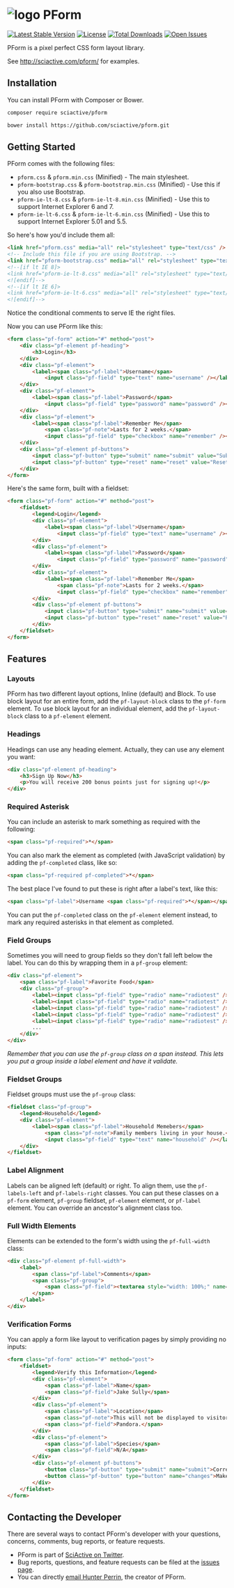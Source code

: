 # <img alt="logo" src="https://raw.githubusercontent.com/sciactive/2be-extras/master/logo/product-icon-40-bw.png" align="top" /> PForm

[![Latest Stable Version](https://img.shields.io/packagist/v/sciactive/pform.svg?style=flat)](https://packagist.org/packages/sciactive/pform) [![License](https://img.shields.io/packagist/l/sciactive/pform.svg?style=flat)](https://packagist.org/packages/sciactive/pform) [![Total Downloads](https://img.shields.io/packagist/dt/sciactive/pform.svg?style=flat)](https://packagist.org/packages/sciactive/pform) [![Open Issues](https://img.shields.io/github/issues/sciactive/pform.svg?style=flat)](https://github.com/sciactive/pform/issues)

PForm is a pixel perfect CSS form layout library.

See http://sciactive.com/pform/ for examples.

## Installation

You can install PForm with Composer or Bower.

```sh
composer require sciactive/pform

bower install https://github.com/sciactive/pform.git
```

## Getting Started

PForm comes with the following files:

* `pform.css` & `pform.min.css` (Minified) - The main stylesheet.
* `pform-bootstrap.css` & `pform-bootstrap.min.css` (Minified) - Use this if you also use Bootstrap.
* `pform-ie-lt-8.css` & `pform-ie-lt-8.min.css` (Minified) - Use this to support Internet Explorer 6 and 7.
* `pform-ie-lt-6.css` & `pform-ie-lt-6.min.css` (Minified) - Use this to support Internet Explorer 5.01 and 5.5.

So here's how you'd include them all:

```html
<link href="pform.css" media="all" rel="stylesheet" type="text/css" />
<!-- Include this file if you are using Bootstrap. -->
<link href="pform-bootstrap.css" media="all" rel="stylesheet" type="text/css" />
<!--[if lt IE 8]>
<link href="pform-ie-lt-8.css" media="all" rel="stylesheet" type="text/css" />
<![endif]-->
<!--[if lt IE 6]>
<link href="pform-ie-lt-6.css" media="all" rel="stylesheet" type="text/css" />
<![endif]-->
```

Notice the conditional comments to serve IE the right files.

Now you can use PForm like this:

```html
<form class="pf-form" action="#" method="post">
	<div class="pf-element pf-heading">
		<h3>Login</h3>
	</div>
	<div class="pf-element">
		<label><span class="pf-label">Username</span>
			<input class="pf-field" type="text" name="username" /></label>
	</div>
	<div class="pf-element">
		<label><span class="pf-label">Password</span>
			<input class="pf-field" type="password" name="password" /></label>
	</div>
	<div class="pf-element">
		<label><span class="pf-label">Remember Me</span>
			<span class="pf-note">Lasts for 2 weeks.</span>
			<input class="pf-field" type="checkbox" name="remember" /></label>
	</div>
	<div class="pf-element pf-buttons">
		<input class="pf-button" type="submit" name="submit" value="Submit" />
		<input class="pf-button" type="reset" name="reset" value="Reset" />
	</div>
</form>
```

Here's the same form, built with a fieldset:

```html
<form class="pf-form" action="#" method="post">
	<fieldset>
		<legend>Login</legend>
		<div class="pf-element">
			<label><span class="pf-label">Username</span>
				<input class="pf-field" type="text" name="username" /></label>
		</div>
		<div class="pf-element">
			<label><span class="pf-label">Password</span>
				<input class="pf-field" type="password" name="password" /></label>
		</div>
		<div class="pf-element">
			<label><span class="pf-label">Remember Me</span>
				<span class="pf-note">Lasts for 2 weeks.</span>
				<input class="pf-field" type="checkbox" name="remember" /></label>
		</div>
		<div class="pf-element pf-buttons">
			<input class="pf-button" type="submit" name="submit" value="Submit" />
			<input class="pf-button" type="reset" name="reset" value="Reset" />
		</div>
	</fieldset>
</form>
```

## Features

### Layouts

PForm has two different layout options, Inline (default) and Block. To use block layout for an entire form, add the `pf-layout-block` class to the `pf-form` element. To use block layout for an individual element, add the `pf-layout-block` class to a `pf-element` element.

### Headings

Headings can use any heading element. Actually, they can use any element you want:

```html
<div class="pf-element pf-heading">
	<h3>Sign Up Now</h3>
	<p>You will receive 200 bonus points just for signing up!</p>
</div>
```

### Required Asterisk

You can include an asterisk to mark something as required with the following:

```html
<span class="pf-required">*</span>
```

You can also mark the element as completed (with JavaScript validation) by adding the `pf-completed` class, like so:

```html
<span class="pf-required pf-completed">*</span>
```

The best place I've found to put these is right after a label's text, like this:

```html
<span class="pf-label">Username <span class="pf-required">*</span></span>
```

You can put the `pf-completed` class on the `pf-element` element instead, to mark any required asterisks in that element as completed.

### Field Groups

Sometimes you will need to group fields so they don't fall left below the label. You can do this by wrapping them in a `pf-group` element:

```html
<div class="pf-element">
	<span class="pf-label">Favorite Food</span>
	<div class="pf-group">
		<label><input class="pf-field" type="radio" name="radiotest" /> Hot Dogs</label><br />
		<label><input class="pf-field" type="radio" name="radiotest" /> Hamburgers</label><br />
		<label><input class="pf-field" type="radio" name="radiotest" /> Cheeseburgers</label><br />
		<label><input class="pf-field" type="radio" name="radiotest" /> Sushi</label><br />
		<label><input class="pf-field" type="radio" name="radiotest" /> Pizza</label><br />
		...
	</div>
</div>
```

*Remember that you can use the `pf-group` class on a span instead. This lets you put a group inside a label element and have it validate.*

### Fieldset Groups

Fieldset groups must use the `pf-group` class:

```html
<fieldset class="pf-group">
	<legend>Household</legend>
	<div class="pf-element">
		<label><span class="pf-label">Household Memebers</span>
			<span class="pf-note">Family members living in your house.</span>
			<input class="pf-field" type="text" name="household" /></label>
	</div>
</fieldset>
```

### Label Alignment

Labels can be aligned left (default) or right. To align them, use the `pf-labels-left` and `pf-labels-right` classes. You can put these classes on a `pf-form` element, `pf-group` fieldset, `pf-element` element, or `pf-label` element. You can override an ancestor's alignment class too.

### Full Width Elements

Elements can be extended to the form's width using the `pf-full-width` class:

```html
<div class="pf-element pf-full-width">
	<label>
		<span class="pf-label">Comments</span>
		<span class="pf-group">
			<span class="pf-field"><textarea style="width: 100%;" name="comments" rows="5" cols="30"></textarea></span>
		</span>
	</label>
</div>
```

### Verification Forms

You can apply a form like layout to verification pages by simply providing no inputs:

```html
<form class="pf-form" action="#" method="post">
	<fieldset>
		<legend>Verify this Information</legend>
		<div class="pf-element">
			<span class="pf-label">Name</span>
			<span class="pf-field">Jake Sully</span>
		</div>
		<div class="pf-element">
			<span class="pf-label">Location</span>
			<span class="pf-note">This will not be displayed to visitors.</span>
			<span class="pf-field">Pandora.</span>
		</div>
		<div class="pf-element">
			<span class="pf-label">Species</span>
			<span class="pf-field">N/A</span>
		</div>
		<div class="pf-element pf-buttons">
			<button class="pf-button" type="submit" name="submit">Correct</button>
			<button class="pf-button" type="button" name="changes">Make Changes</button>
		</div>
	</fieldset>
</form>
```

## Contacting the Developer

There are several ways to contact PForm's developer with your questions, concerns, comments, bug reports, or feature requests.

- PForm is part of [SciActive on Twitter](http://twitter.com/SciActive).
- Bug reports, questions, and feature requests can be filed at the [issues page](https://github.com/sciactive/pform/issues).
- You can directly [email Hunter Perrin](mailto:hunter@sciactive.com), the creator of PForm.
